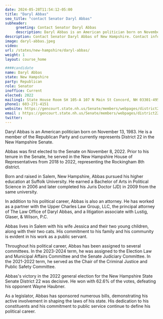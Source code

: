 ```yaml
---
date: 2024-05-28T11:54:12-05:00
title: "Daryl Abbas"
seo_title: "contact Senator Daryl Abbas"
subheader:
     greeting: Contact Senator Daryl Abbas
     description: Daryl Abbas is an American politician born on November 13, 1983. Abbas was first elected to the Senate on November 8, 2022. Prior to his tenure in the Senate, he served in the New Hampshire House of Representatives from 2018 to 2022, representing the Rockingham 8th district.
description: Contact Senator Daryl Abbas of New Hampshire. Contact information for Daryl Abbas includes email address, phone number, and mailing address.
image: daryl-abbas.jpeg
video:
url: /states/new-hampshire/daryl-abbas/
weight: 1
layout: course_home

####candidate
name: Daryl Abbas
state: New Hampshire
party: Republican
role: Senator
inoffice: Current
elected: 2022
mailing1: State House Room SH 105-A 107 N Main St Concord, NH 03301-4951
phone1: 603-271-4151
website: https://gencourt.state.nh.us/Senate/members/webpages/district22.aspx/
email : https://gencourt.state.nh.us/Senate/members/webpages/district22.aspx/
twitter: 
---
```

Daryl Abbas is an American politician born on November 13, 1983. He is a member of the Republican Party and currently represents District 22 in the New Hampshire Senate.

Abbas was first elected to the Senate on November 8, 2022. Prior to his tenure in the Senate, he served in the New Hampshire House of Representatives from 2018 to 2022, representing the Rockingham 8th district.

Born and raised in Salem, New Hampshire, Abbas pursued his higher education at Suffolk University. He earned a Bachelor of Arts in Political Science in 2006 and later completed his Juris Doctor (JD) in 2009 from the same university.

In addition to his political career, Abbas is also an attorney. He has worked as a partner with the Upper Charles Law Group, LLC, the principal attorney of The Law Office of Daryl Abbas, and a litigation associate with Lustig, Glaser, & Wilson, P.C.

Abbas lives in Salem with his wife Jessica and their two young children, along with their two cats. His commitment to his family and his community is evident in his work as a public servant.

Throughout his political career, Abbas has been assigned to several committees. In the 2023-2024 term, he was assigned to the Election Law and Municipal Affairs Committee and the Senate Judiciary Committee. In the 2021-2022 term, he served as the Chair of the Criminal Justice and Public Safety Committee.

Abbas's victory in the 2022 general election for the New Hampshire State Senate District 22 was decisive. He won with 62.6% of the votes, defeating his opponent Wayne Haubner.

As a legislator, Abbas has sponsored numerous bills, demonstrating his active involvement in shaping the laws of his state. His dedication to his constituents and his commitment to public service continue to define his political career.

